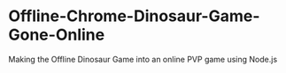 # Offline-Chrome-Dinosaur-Game-Gone-Online
Making the Offline Dinosaur Game into an online PVP game using Node.js
